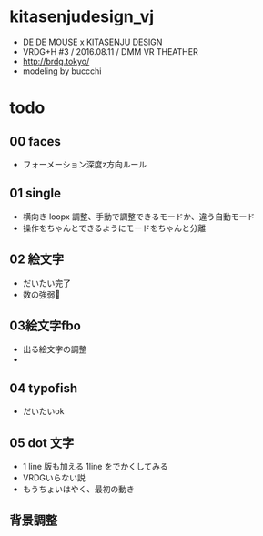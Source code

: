 # kitasenjudesign_vj

* DE DE MOUSE x KITASENJU DESIGN
* VRDG+H #3 / 2016.08.11 / DMM VR THEATHER
* http://brdg.tokyo/
* modeling by buccchi


# todo
## 00 faces
* フォーメーション深度z方向ルール

## 01 single
* 横向き loopx 調整、手動で調整できるモードか、違う自動モード
* 操作をちゃんとできるようにモードをちゃんと分離

## 02 絵文字
* だいたい完了
* 数の強弱 

## 03絵文字fbo
* 出る絵文字の調整
* 

## 04 typofish
* だいたいok


## 05 dot 文字
* 1 line 版も加える 1line をでかくしてみる
* VRDGいらない説
* もうちょいはやく、最初の動き

## 背景調整